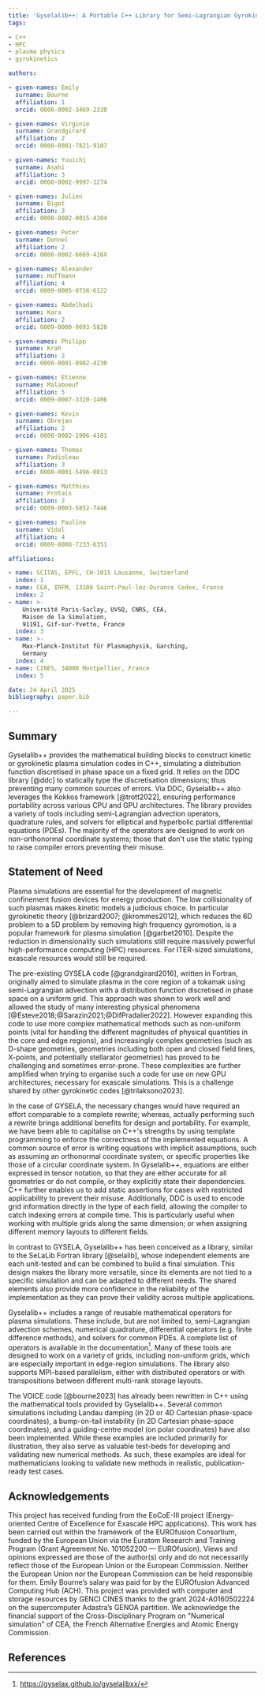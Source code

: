 ```yaml
---
title: 'Gyselalib++: A Portable C++ Library for Semi-Lagrangian Gyrokinetic Simulations'
tags:

- C++
- HPC
- plasma physics
- gyrokinetics

authors:

- given-names: Emily
  surname: Bourne
  affiliation: 1
  orcid: 0000-0002-3469-2338

- given-names: Virginie
  surname: Grandgirard
  affiliation: 2
  orcid: 0000-0001-7821-9107

- given-names: Yuuichi
  surname: Asahi
  affiliation: 3
  orcid: 0000-0002-9997-1274

- given-names: Julien
  surname: Bigot
  affiliation: 3
  orcid: 0000-0002-0015-4304

- given-names: Peter
  surname: Donnel
  affiliation: 2
  orcid: 0000-0002-6669-416X

- given-names: Alexander
  surname: Hoffmann
  affiliation: 4
  orcid: 0009-0005-0736-6122

- given-names: Abdelhadi
  surname: Kara
  affiliation: 2
  orcid: 0009-0000-9693-5828

- given-names: Philipp
  surname: Krah
  affiliation: 2
  orcid: 0000-0001-8982-4230

- given-names: Etienne
  surname: Malaboeuf
  affiliation: 5
  orcid: 0009-0007-3320-1406

- given-names: Kevin
  surname: Obrejan
  affiliation: 2
  orcid: 0000-0002-1906-4181

- given-names: Thomas
  surname: Padioleau
  affiliation: 3
  orcid: 0000-0001-5496-0013

- given-names: Matthieu
  surname: Protais
  affiliation: 2
  orcid: 0009-0003-5852-7446

- given-names: Pauline
  surname: Vidal
  affiliation: 4
  orcid: 0009-0008-7233-6351

affiliations:

- name: SCITAS, EPFL, CH-1015 Lausanne, Switzerland
  index: 1
- name: CEA, IRFM, 13108 Saint-Paul-lez-Durance Cedex, France
  index: 2
- name: >-
    Université Paris-Saclay, UVSQ, CNRS, CEA,
    Maison de la Simulation,
    91191, Gif-sur-Yvette, France
  index: 3
- name: >-
    Max-Planck-Institut für Plasmaphysik, Garching,
    Germany
  index: 4
- name: CINES, 34000 Montpellier, France
  index: 5

date: 24 April 2025
bibliography: paper.bib

---
```


## Summary

Gyselalib++ provides the mathematical building blocks to construct kinetic or gyrokinetic plasma simulation codes in C++, simulating a distribution function discretised in phase space on a fixed grid.
It relies on the DDC library [@ddc] to statically type the discretisation dimensions; thus preventing many common sources of errors.
Via DDC, Gyselalib++ also leverages the Kokkos framework [@trott2022], ensuring performance portability across various CPU and GPU architectures.
The library provides a variety of tools including semi-Lagrangian advection operators, quadrature rules, and solvers for elliptical and hyperbolic partial differential equations (PDEs).
The majority of the operators are designed to work on non-orthonormal coordinate systems; those that don't use the static typing to raise compiler errors preventing their misuse.

## Statement of Need

Plasma simulations are essential for the development of magnetic confinement fusion devices for energy production.
The low collisionality of such plasmas makes kinetic models a judicious choice.
In particular gyrokinetic theory [@brizard2007; @krommes2012], which reduces the 6D problem to a 5D problem by removing high frequency gyromotion, is a popular framework for plasma simulation [@garbet2010].
Despite the reduction in dimensionality such simulations still require massively powerful high-performance computing (HPC) resources.
For ITER-sized simulations, exascale resources would still be required.

The pre-existing GYSELA code [@grandgirard2016], written in Fortran, originally aimed to simulate plasma in the core region of a tokamak using semi-Lagrangian advection with a distribution function discretised in phase space on a uniform grid.
This approach was shown to work well and allowed the study of many interesting physical phenomena [@Esteve2018;@Sarazin2021;@DifPradalier2022].
However expanding this code to use more complex mathematical methods such as non-uniform points (vital for handling the different magnitudes of physical quantities in the core and edge regions), and increasingly complex geometries (such as D-shape geometries, geometries including both open and closed field lines, X-points, and potentially stellarator geometries) has proved to be challenging and sometimes error-prone.
These complexities are further amplified when trying to organise such a code for use on new GPU architectures, necessary for exascale simulations.
This is a challenge shared by other gyrokinetic codes [@trilaksono2023].

In the case of GYSELA, the necessary changes would have required an effort comparable to a complete rewrite; whereas, actually performing such a rewrite brings additional benefits for design and portability.
For example, we have been able to capitalise on C++'s strengths by using template programming to enforce the correctness of the implemented equations.
A common source of error is writing equations with implicit assumptions, such as assuming an orthonormal coordinate system, or specific properties like those of a circular coordinate system.
In Gyselalib++, equations are either expressed in tensor notation, so that they are either accurate for all geometries or do not compile, or they explicitly state their dependencies.
C++ further enables us to add static assertions for cases with restricted applicability to prevent their misuse.
Additionally, DDC is used to encode grid information directly in the type of each field, allowing the compiler to catch indexing errors at compile time.
This is particularly useful when working with multiple grids along the same dimension; or when assigning different memory layouts to different fields.

In contrast to GYSELA, Gyselalib++ has been conceived as a library, similar to the SeLaLib Fortran library [@selalib], whose independent elements are each unit-tested and can be combined to build a final simulation.
This design makes the library more versatile, since its elements are not tied to a specific simulation and can be adapted to different needs.
The shared elements also provide more confidence in the reliability of the implementation as they can prove their validity across multiple applications.

Gyselalib++ includes a range of reusable mathematical operators for plasma simulations.
These include, but are not limited to, semi-Lagrangian advection schemes, numerical quadrature, differential operators (e.g. finite difference methods), and solvers for common PDEs.
A complete list of operators is available in the documentation[^doc].
Many of these tools are designed to work on a variety of grids, including non-uniform grids, which are especially important in edge-region simulations.
The library also supports MPI-based parallelism, either with distributed operators or with transpositions between different multi-rank storage layouts.

[^doc]: <https://gyselax.github.io/gyselalibxx/>

The VOICE code [@bourne2023] has already been rewritten in C++ using the mathematical tools provided by Gyselalib++.
Several common simulations including Landau damping (in 2D or 4D Cartesian phase-space coordinates), a bump-on-tail instability (in 2D Cartesian phase-space coordinates), and a guiding-centre model (on polar coordinates) have also been implemented.
While these examples are included primarily for illustration, they also serve as valuable test-beds for developing and validating new numerical methods.
As such, these examples are ideal for mathematicians looking to validate new methods in realistic, publication-ready test cases.

## Acknowledgements

This project has received funding from the EoCoE-III project (Energy-oriented Centre of Excellence for Exascale HPC applications).
This work has been carried out within the framework of the EUROfusion Consortium, funded by the European Union via the Euratom Research and Training Program (Grant Agreement No. 101052200 — EUROfusion).
Views and opinions expressed are those of the author(s) only and do not necessarily reflect those of the European Union or the European Commission.
Neither the European Union nor the European Commission can be held responsible for them.
Emily Bourne’s salary was paid for by the EUROfusion Advanced Computing Hub (ACH).
This project was provided with computer and storage resources by GENCI CINES thanks to the grant 2024-A0160502224 on the supercomputer Adastra’s GENOA partition.
We acknowledge the financial support of the Cross-Disciplinary Program on "Numerical simulation" of CEA, the French Alternative Energies and Atomic Energy Commission.

## References
